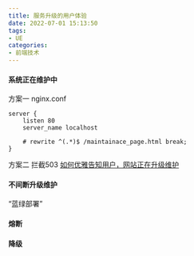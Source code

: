 ```yaml
---
title: 服务升级的用户体验
date: 2022-07-01 15:13:50
tags:
- UE
categories: 
- 前端技术
---
```

#### 系统正在维护中
方案一 
nginx.conf
```
server {
    listen 80
    server_name localhost

    # rewrite ^(.*)$ /maintainace_page.html break;
}
```
方案二
拦截503
[如何优雅告知用户，网站正在升级维护](https://juejin.cn/post/6857673247819989000)

#### 不间断升级维护
“蓝绿部署”

#### 熔断

#### 降级